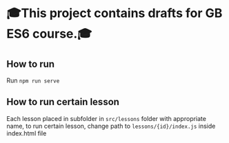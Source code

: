 # :mortar_board:This project contains drafts for GB ES6 course.:mortar_board:

## How to run
Run `npm run serve`
## How to run certain lesson
Each lesson placed in subfolder in `src/lessons` folder with appropriate name, to run certain lesson, change path to `lessons/{id}/index.js` inside index.html file
